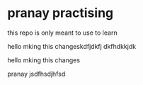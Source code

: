 # pranay practising 
this repo is only meant to use to learn 



hello mking this changeskdfjdkfj
dkfhdkkjdk

hello mking this changes 


pranay jsdfhsdjhfsd

